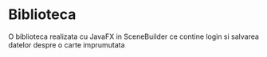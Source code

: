 # Biblioteca

O biblioteca realizata cu JavaFX in SceneBuilder ce contine login si salvarea datelor despre o carte imprumutata
